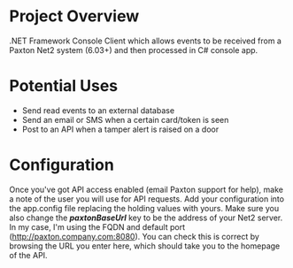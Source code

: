 # Project Overview
.NET Framework Console Client which allows events to be received from a Paxton Net2 system (6.03+) and then processed in C# console app.

# Potential Uses
- Send read events to an external database
- Send an email or SMS when a certain card/token is seen
- Post to an API when a tamper alert is raised on a door

# Configuration
Once you've got API access enabled (email Paxton support for help), make a note of the user you will use for API requests. Add your configuration
into the app.config file replacing the holding values with yours. Make sure you also change the ***paxtonBaseUrl*** key to be the address of your Net2 
server. In my case, I'm using the FQDN and default port (http://paxton.company.com:8080). You can check this is correct by browsing the URL you enter here,
which should take you to the homepage of the API.